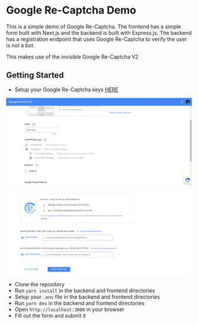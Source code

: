 # Google Re-Captcha Demo

This is a simple demo of Google Re-Captcha. The frontend has a simple form built with Next.js and the backend is built with Express.js. The backend has a registration endpoint that uses Google Re-Captcha to verify the user is not a bot.

This makes use of the invisible Google Re-Captcha V2

## Getting Started
 
- Setup your Google Re-Captcha keys [HERE](https://www.google.com/recaptcha/admin/create)

![App Creation](https://raw.githubusercontent.com/toluolatubosun/Google-Recapchat-V2/a7943aa2256789110c6beedff8ae66f3314cf65f/docs/1.png)

![App Creation](https://raw.githubusercontent.com/toluolatubosun/Google-Recapchat-V2/a7943aa2256789110c6beedff8ae66f3314cf65f/docs/2.png)

- Clone the repository
- Run `yarn install` in the backend and frontend directories
- Setup your `.env` file in the backend and frontend directories
- Run `yarn dev` in the backend and frontend directories
- Open `http://localhost:3000` in your browser
- Fill out the form and submit it